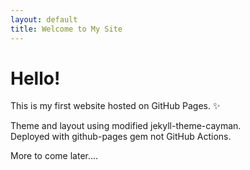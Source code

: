 ```yaml
---
layout: default
title: Welcome to My Site
---
```


# Hello!

This is my first website hosted on GitHub Pages. ✨

Theme and layout using modified jekyll-theme-cayman.<br>
Deployed with github-pages gem not GitHub Actions.

More to come later....
